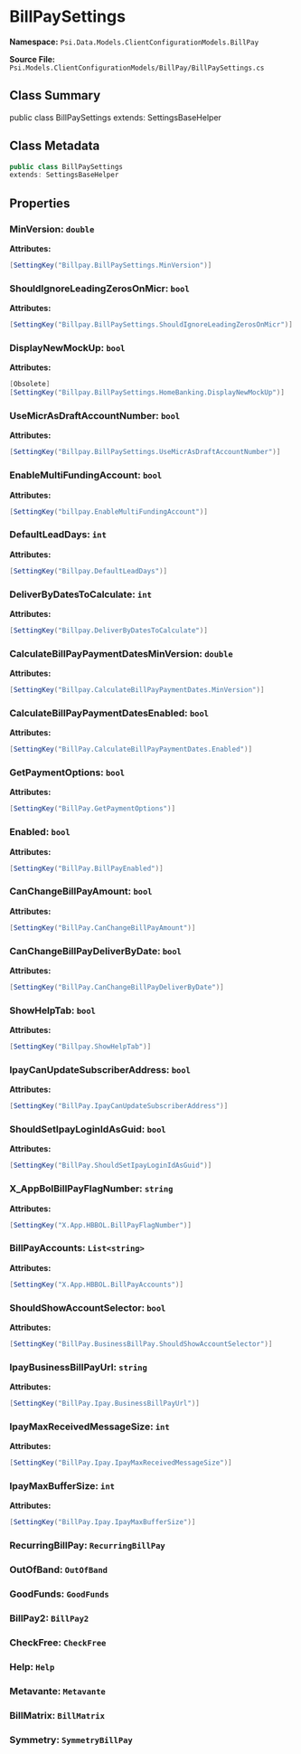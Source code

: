 # BillPaySettings

**Namespace:** `Psi.Data.Models.ClientConfigurationModels.BillPay`

**Source File:** `Psi.Models.ClientConfigurationModels/BillPay/BillPaySettings.cs`

## Class Summary

public class BillPaySettings
extends: SettingsBaseHelper

## Class Metadata

```typescript
public class BillPaySettings
extends: SettingsBaseHelper
```

## Properties

### MinVersion: `double`

**Attributes:**
```csharp
[SettingKey("Billpay.BillPaySettings.MinVersion")]
```

### ShouldIgnoreLeadingZerosOnMicr: `bool`



**Attributes:**
```csharp
[SettingKey("Billpay.BillPaySettings.ShouldIgnoreLeadingZerosOnMicr")]
```

### DisplayNewMockUp: `bool`



**Attributes:**
```csharp
[Obsolete]
[SettingKey("Billpay.BillPaySettings.HomeBanking.DisplayNewMockUp")]
```

### UseMicrAsDraftAccountNumber: `bool`



**Attributes:**
```csharp
[SettingKey("Billpay.BillPaySettings.UseMicrAsDraftAccountNumber")]
```

### EnableMultiFundingAccount: `bool`



**Attributes:**
```csharp
[SettingKey("billpay.EnableMultiFundingAccount")]
```

### DefaultLeadDays: `int`



**Attributes:**
```csharp
[SettingKey("Billpay.DefaultLeadDays")]
```

### DeliverByDatesToCalculate: `int`



**Attributes:**
```csharp
[SettingKey("Billpay.DeliverByDatesToCalculate")]
```

### CalculateBillPayPaymentDatesMinVersion: `double`



**Attributes:**
```csharp
[SettingKey("Billpay.CalculateBillPayPaymentDates.MinVersion")]
```

### CalculateBillPayPaymentDatesEnabled: `bool`



**Attributes:**
```csharp
[SettingKey("BillPay.CalculateBillPayPaymentDates.Enabled")]
```

### GetPaymentOptions: `bool`



**Attributes:**
```csharp
[SettingKey("BillPay.GetPaymentOptions")]
```

### Enabled: `bool`



**Attributes:**
```csharp
[SettingKey("BillPay.BillPayEnabled")]
```

### CanChangeBillPayAmount: `bool`



**Attributes:**
```csharp
[SettingKey("BillPay.CanChangeBillPayAmount")]
```

### CanChangeBillPayDeliverByDate: `bool`



**Attributes:**
```csharp
[SettingKey("BillPay.CanChangeBillPayDeliverByDate")]
```

### ShowHelpTab: `bool`



**Attributes:**
```csharp
[SettingKey("Billpay.ShowHelpTab")]
```

### IpayCanUpdateSubscriberAddress: `bool`



**Attributes:**
```csharp
[SettingKey("BillPay.IpayCanUpdateSubscriberAddress")]
```

### ShouldSetIpayLoginIdAsGuid: `bool`



**Attributes:**
```csharp
[SettingKey("BillPay.ShouldSetIpayLoginIdAsGuid")]
```

### X_AppBolBillPayFlagNumber: `string`



**Attributes:**
```csharp
[SettingKey("X.App.HBBOL.BillPayFlagNumber")]
```

### BillPayAccounts: `List<string>`



**Attributes:**
```csharp
[SettingKey("X.App.HBBOL.BillPayAccounts")]
```

### ShouldShowAccountSelector: `bool`



**Attributes:**
```csharp
[SettingKey("BillPay.BusinessBillPay.ShouldShowAccountSelector")]
```

### IpayBusinessBillPayUrl: `string`



**Attributes:**
```csharp
[SettingKey("BillPay.Ipay.BusinessBillPayUrl")]
```

### IpayMaxReceivedMessageSize: `int`



**Attributes:**
```csharp
[SettingKey("BillPay.Ipay.IpayMaxReceivedMessageSize")]
```

### IpayMaxBufferSize: `int`



**Attributes:**
```csharp
[SettingKey("BillPay.Ipay.IpayMaxBufferSize")]
```

### RecurringBillPay: `RecurringBillPay`



### OutOfBand: `OutOfBand`



### GoodFunds: `GoodFunds`



### BillPay2: `BillPay2`



### CheckFree: `CheckFree`



### Help: `Help`



### Metavante: `Metavante`



### BillMatrix: `BillMatrix`



### Symmetry: `SymmetryBillPay`


